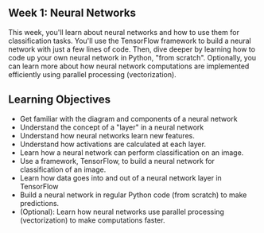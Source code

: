 ## Week 1: Neural Networks

This week, you'll learn about neural networks and how to use them for classification tasks. You'll use the TensorFlow framework to build a neural network with just a few lines of code. Then, dive deeper by learning how to code up your own neural network in Python, "from scratch". Optionally, you can learn more about how neural network computations are implemented efficiently using parallel processing (vectorization).

## Learning Objectives

* Get familiar with the diagram and components of a neural network
* Understand the concept of a "layer" in a neural network
* Understand how neural networks learn new features.
* Understand how activations are calculated at each layer.
* Learn how a neural network can perform classification on an image.
* Use a framework, TensorFlow, to build a neural network for classification of an image.
* Learn how data goes into and out of a neural network layer in TensorFlow
* Build a neural network in regular Python code (from scratch) to make predictions.
* (Optional): Learn how neural networks use parallel processing (vectorization) to make computations faster.